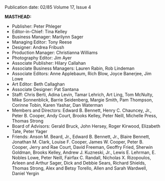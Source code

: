 Publication date: 02/85
Volume 17, Issue 4

**MASTHEAD:**
- Publisher: Peter Phleger
- Editor-in-Chief: Tina Kelley
- Business Manager: Marilynn Sager
- Managing Editor: Tony Reese
- Designer: Andrea Fribush
- Production Manager: Christianna Williams
- Photography Editor: Jim Ayer
- Associate Publisher: Hilary Callahan
- Associate Business Managers: Lauren Rabin, Rob Lindeman
- Associate Editors: Anne Applebaum, Rich Blow, Joyce Banerjee, Jim Lowe
- Art Editor: Beth Callaghan
- Associate Designer: Pat Santana
- Staff: Chris Berti, Adina Levin, Tamar Lehrich, Art Ling, Tom McNulty, Mike Sonnenblick, Barrie Seidenberg, Margie Smith, Pam Thompson, Corinne Tobin, Karen Yashar, Dan Waterman
- Members and Directors: Edward B. Bennett, Henry C. Chauncey, Jr., Peter B. Cooper, Andy Court, Brooks Kelley, Peter Neill, Michelle Press, Thomas Strong
- Board of Advisors: Gerald Bruck, John Hersey, Roger Kirwood, Elizabeth Tate, Peter Yager
- Friends: Anson M. Beard, Jr., Edward B. Bennett, Jr., Blaire Bennett, Jonathan M. Clark, Louise F. Cooper, James W. Cooper, Peter B. Cooper, Jerry and Rae Court, David Freeman, Geoffry Fried, Sherwin Goldman, Brooks Kelley, Andrew J. Kuzneski, Jr., Lewis E. Lehrman, E. Nobles Lowe, Peter Neill, Fairfax C. Randall, Nicholas X. Rizopoulos, Arleen and Arthur Sager, Dick and Debbie Sears, Richard Shields, Thomas Strong, Alex and Betsy Torello, Allen and Sarah Wardwell, Daniel Yergin

